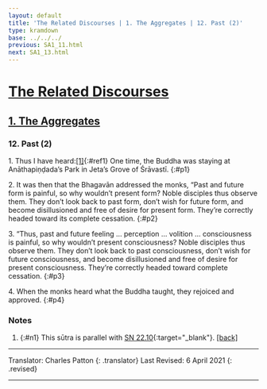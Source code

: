 ```yaml
---
layout: default
title: 'The Related Discourses | 1. The Aggregates | 12. Past (2)'
type: kramdown
base: ../../../
previous: SA1_11.html
next: SA1_13.html
---
```


# [The Related Discourses](../index.html)
## [1. The Aggregates](index.html)
### 12. Past (2)

1\. Thus I have heard:[\[1\]](#n1){:#ref1} One time, the Buddha was staying at Anāthapiṇḍada’s Park in Jeta’s Grove of Śrāvastī.
{:#p1}

2\. It was then that the Bhagavān addressed the monks, “Past and future form is painful, so why wouldn’t present form? Noble disciples thus observe them. They don’t look back to past form, don’t wish for future form, and become disillusioned and free of desire for present form. They’re correctly headed toward its complete cessation.
{:#p2}

3\. “Thus, past and future feeling … perception … volition … consciousness is painful, so why wouldn’t present consciousness? Noble disciples thus observe them. They don’t look back to past consciousness, don’t wish for future consciousness, and become disillusioned and free of desire for present consciousness. They’re correctly headed toward complete cessation.
{:#p3}

4\. When the monks heard what the Buddha taught, they rejoiced and approved.
{:#p4}

### Notes
1. {:#n1} This sūtra is parallel with [SN 22.10](https://suttacentral.net/sn22.10){:target="_blank"}. [\[back\]](#ref1)

---

Translator: Charles Patton
{: .translator}
Last Revised: 6 April 2021
{: .revised}

---


